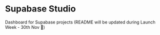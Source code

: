 # Supabase Studio

Dashboard for Supabase projects (README will be updated during Launch Week - 30th Nov 🎉)
